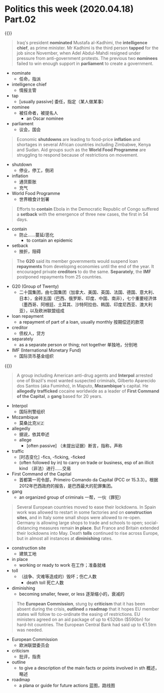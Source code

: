 # Politics this week (2020.04.18) Part.02


{{<music url="/economist/20200418/002 The world this week - Politics this week/4.mp3">}}

> Iraq's president **nominated** Mustafa al-Kadhimi, the **intelligence chief**, as prime minister. Mr Kadhimi is the third person **tapped** for the job since November, when Adel Abdul-Mahdi resigned under pressure from anti-government protests. The previous two **nominees** failed to win enough support in **parliament** to create a government.

- nominate
  - 任命，指派
- intelligence chief
  - 情报主管
- tap
  - [usually passive] 委任，指定（某人做某事）
- nominee
  - 被任命者，被提名人
    - an Oscar nominee
- parliament
  - 议会，国会

> Economic **shutdowns** are leading to food-price **inflation** and shortages in several African countries including Zimbabwe, Kenya and Sudan. Aid groups such as the **World Food Programme** are struggling to respond because of restrictions on movement.

- shutdown
  - 停业，停工，倒闭
- inflation
  - 通货膨胀
  - 充气
- World Food Programme
  - 世界粮食计划署

> Efforts to **contain** Ebola in the Democratic Republic of Congo suffered a **setback** with the emergence of three new cases, the first in 54 days.

- contain
  - 防止……蔓延/恶化
    - to contain an epidemic
- setback
  - 挫折，阻碍

> The **G20** said its member governments would suspend loan **repayments** from developing economies until the end of the year. It encouraged private **creditors** to do the same. **Separately**, the **IMF** postponed repayments from 25 countries.

- G20 (Group of Twenty)
  - 二十国集团，由七国集团（加拿大、美国、英国、法国、德国、意大利、日本），金砖五国（巴西、俄罗斯、印度、中国、南非），七个重要经济体（墨西哥、阿根廷、土耳其、沙特阿拉伯、韩国、印度尼西亚、澳大利亚），以及欧洲联盟组成
- loan repayment
  - a repayment of part of a loan, usually monthly 按期偿还的款项
- creditor
  - 债权人，贷方
- separately
  - as a separate person or thing; not together 单独地，分别地
- IMF (International Monetary Fund)
  - 国际货币基金组织

{{<music url="/economist/20200418/002 The world this week - Politics this week/5.mp3">}}

> A group including American anti-drug agents and **Interpol** arrested one of Brazil's most wanted suspected criminals, Gilberto Aparecido dos Santos (aka Fuminho), in Maputo, **Mozambique**'s capital. He **allegedly** **trafficked** cocaine worldwide as a leader of **First Command of the Capital**, a **gang** based for 20 years.

- Interpol
  - 国际刑警组织
- Mozambique
  - 莫桑比克🇲🇿
- allegedly
  - 据说，依其申述
  - allege
    - [often passive] （未提出证据）断言，指称，声称
- traffic
  - [时态变化] -fics, -ficking, -ficked
  - (often followed by in) to carry on trade or business, esp of an illicit kind （非法）进行……交易
- First Command of the Capital
  - 首都第一司令部，Primeiro Comando da Capital (PCC or 15.3.3）。根据2012年巴西政府的报告，是巴西最大的犯罪集团。
- gang
  - an organized group of criminals 一帮，一伙（罪犯）

> Several European countries moved to ease their lockdowns. In Spain work was allowed to restart in some factories and on **construction sites**, and in Italy some small shops were allowed to re-open. Germany is allowing large shops to trade and schools to open; social-distancing measures remain **in place**. But France and Britain extended their lockdowns into May. Death **tolls** continued to rise across Europe, but in almost all instances at **diminishing** rates.

- construction site
  - 建筑工地
- in place
  - working or ready to work 在工作；准备就绪
- toll
  - （战争、灾难等造成的）毁坏；伤亡人数
    - death toll 死亡人数
- diminishing
  - becoming smaller, fewer, or less 逐渐缩小的，衰减的

> The **European Commission**, stung by **criticism** that it has been absent during the crisis, **outlined** a **roadmap** that it hopes EU member states will follow to co-ordinate the easing of restrictions. EU ministers agreed on an aid package of up to €520bn ($590bn) for hard-hit countries. The European Central Bank had said up to €1.5trn was needed.

- European Commission
  - 欧洲联盟委员会
- criticism
  - 批评，指责
- outline
  - to give a description of the main facts or points involved in sth 概述，略述
- roadmap
  - a plana or guide for future actions 蓝图，路线图
